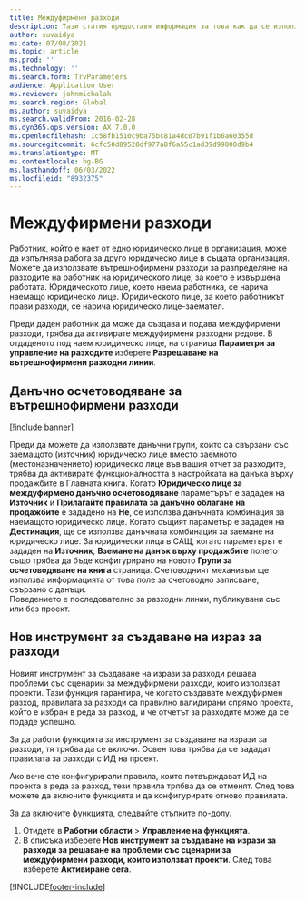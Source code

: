 ```yaml
---
title: Междуфирмени разходи
description: Тази статия предоставя информация за това как да се използват вътрешнофирмени разходи за разпределяне на разходите на работник на юридическото лице, за което е извършена работата.
author: suvaidya
ms.date: 07/08/2021
ms.topic: article
ms.prod: ''
ms.technology: ''
ms.search.form: TrvParameters
audience: Application User
ms.reviewer: johnmichalak
ms.search.region: Global
ms.author: suvaidya
ms.search.validFrom: 2016-02-28
ms.dyn365.ops.version: AX 7.0.0
ms.openlocfilehash: 1c58fb1510c9ba75bc81a4dc07b91f1b6a60355d
ms.sourcegitcommit: 6cfc50d89528df977a8f6a55c1ad39d99800d9b4
ms.translationtype: MT
ms.contentlocale: bg-BG
ms.lasthandoff: 06/03/2022
ms.locfileid: "8932375"
---
```

# <a name="intercompany-expenses"></a>Междуфирмени разходи

Работник, който е нает от едно юридическо лице в организация, може да изпълнява работа за друго юридическо лице в същата организация. Можете да използвате вътрешнофирмени разходи за разпределяне на разходите на работник на юридическото лице, за което е извършена работата. Юридическото лице, което наема работника, се нарича наемащо юридическо лице. Юридическото лице, за което работникът прави разходи, се нарича юридическо лице-заемател. 

Преди даден работник да може да създава и подава междуфирмени разходи, трябва да активирате междуфирмени разходни редове. В отдаденото под наем юридическо лице, на страница **Параметри за управление на разходите** изберете **Разрешаване на вътрешнофирмени разходни линии**. 

## <a name="tax-posting-for-intercompany-expenses"></a>Данъчно осчетоводяване за вътрешнофирмени разходи

[!include [banner](../includes/banner.md)]

Преди да можете да използвате данъчни групи, които са свързани със заемащото (източник) юридическо лице вместо заемното (местоназначението) юридическо лице във вашия отчет за разходите, трябва да активирате функционалността в настройката на данъка върху продажбите в Главната книга. Когато **Юридическо лице за междуфирмено данъчно осчетоводяване** параметърът е зададен на **Източник** и **Прилагайте правилата за данъчно облагане на продажбите** е зададено на **Не**, се използва данъчната комбинация за наемащото юридическо лице. Когато същият параметър е зададен на **Дестинация**, ще се използва данъчната комбинация за заемане на юридическо лице. За юридически лица в САЩ, когато параметърът е зададен на **Източник**, **Вземане на данък върху продажбите** полето също трябва да бъде конфигурирано на новото **Групи за осчетоводяване на книга** страница. Счетоводният механизъм ще използва информацията от това поле за счетоводно записване, свързано с данъци.   
Поведението е последователно за разходни линии, публикувани със или без проект.  

## <a name="new-expense-expression-builder"></a>Нов инструмент за създаване на израз за разходи

Новият инструмент за създаване на изрази за разходи решава проблеми със сценарии за междуфирмени разходи, които използват проекти. Тази функция гарантира, че когато създавате междуфирмен разход, правилата за разходи са правилно валидирани спрямо проекта, който е избран в реда за разход, и че отчетът за разходите може да се подаде успешно.

За да работи функцията за инструмент за създаване на изрази за разходи, тя трябва да се включи. Освен това трябва да се зададат правилата за разходи с ИД на проект.

Ако вече сте конфигурирали правила, които потвърждават ИД на проекта в реда за разход, тези правила трябва да се отменят. След това можете да включите функцията и да конфигурирате отново правилата.

За да включите функцията, следвайте стъпките по-долу.

1. Отидете в **Работни области** \> **Управление на функцията**.
2. В списъка изберете **Нов инструмент за създаване на изрази за разходи за решаване на проблеми със сценарии за междуфирмени разходи, които използват проекти**. След това изберете **Активиране сега**.

[!INCLUDE[footer-include](../includes/footer-banner.md)]
